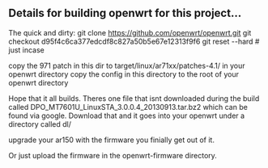 ## Details for building openwrt for this project...

The quick and dirty:
git clone https://github.com/openwrt/openwrt.git
git checkout d95f4c6ca377edcdf8c827a50b5e67e12313f9f6
git reset --hard # just incase

copy the 971 patch in this dir to target/linux/ar71xx/patches-4.1/ in your openwrt directory
copy the config in this directory to the root of your openwrt directory

Hope that it all builds. Theres one file that isnt downloaded during the build called
DPO_MT7601U_LinuxSTA_3.0.0.4_20130913.tar.bz2 which can be found via google. Download
that and it goes into your openwrt under a directory called dl/

upgrade your ar150 with the firmware you finially get out of it.

Or just upload the firmware in the openwrt-firmware directory.
